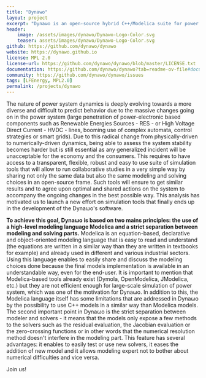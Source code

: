 ```yaml
---
title: "Dynawo"
layout: project
excerpt: "Dynaωo is an open-source hybrid C++/Modelica suite for power system simulation."
header:
    image: /assets/images/dynawo/Dynawo-Logo-Color.svg
    teaser: assets/images/dynawo/Dynawo-Logo-Color.svg
github: https://github.com/dynawo/dynawo
website: https://dynawo.github.io
license: MPL 2.0
license-url: https://github.com/dynawo/dynawo/blob/master/LICENSE.txt
documentation: https://github.com/dynawo/dynawo?tab=readme-ov-file#documentation
community: https://github.com/dynawo/dynawo/issues
tags: [LFEnergy, MPL2.0]
permalink: /projects/dynawo
---
```


The nature of power system dynamics is deeply evolving towards a more diverse and difficult to predict behavior due to the massive changes going on in the power system (large penetration of power-electronic based components such as Renewable Energies Sources - RES - or High Voltage Direct Current - HVDC - lines, booming use of complex automata, control strategies or smart grids). Due to this radical change from physically-driven to numerically-driven dynamics, being able to assess the system stability becomes harder but is still essential as any generalized incident will be unacceptable for the economy and the consumers. This requires to have access to a transparent, flexible, robust and easy to use suite of simulation tools that will allow to run collaborative studies in a very simple way by sharing not only the same data but also the same modeling and solving choices in an open-source frame. Such tools will ensure to get similar results and to agree upon optimal and shared actions on the system to accompany the ongoing changes in the best possible way. This analysis has motivated us to launch a new effort on simulation tools that finally ends up in the development of the Dynaωo's software.

**To achieve this goal, Dynaωo is based on two mains principles: the use of a high-level modeling language Modelica and a strict separation between modeling and solving parts.** Modelica is an equation-based, declarative and object-oriented modeling language that is easy to read and understand (the equations are written in a similar way than they are written in textbooks for example) and already used in different and various industrial sectors. Using this language enables to easily share and discuss the modeling choices done because the final models implementation is available in an understandable way, even for the end-user. It is important to mention that Modelica-based tools already exist (Dymola, OpenModelica, JModelica, etc.) but they are not efficient enough for large-scale simulation of power system, which was one of the motivation for Dynaωo. In addition to this, the Modelica language itself has some limitations that are addressed in Dynaωo by the possibility to use C++ models in a similar way than Modelica models. The second important point in Dynaωo is the strict separation between modeler and solvers - it means that the models only expose a few methods to the solvers such as the residual evaluation, the Jacobian evaluation or the zero-crossing functions or in other words that the numerical resolution method doesn't interfere in the modeling part. This feature has several advantages: it enables to easily test or use new solvers, it eases the addition of new model and it allows modeling expert not to bother about numerical difficulties and vice versa.

Join us!
